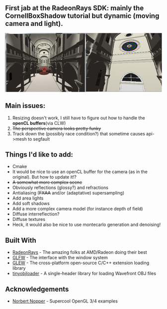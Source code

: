 ## First jab at the RadeonRays SDK: mainly the CornellBoxShadow tutorial but dynamic (moving camera and light).

![Sibenik in all its raytracing glory](sibenik.png)

## Main issues:
1. Resizing doesn't work, I still have to figure out how to handle the **openCL buffers**(via CLW)
2. ~~The perspective camera looks pretty funky~~
3. Track down the (possibly race condition?) that sometime causes api->mesh to segfault

## Things I'd like to add:
* Cmake
* It would be nice to use an openCL buffer for the camera (as in the original). But how to update it!?
* ~~A somewhat more complex scene~~
* Obviously reflections (glossy?) and refractions
* Antialiasing (~~FXAA~~ and/or (adaptative) supersampling)
* Add area lights
* Add soft shadows
* Add a more complex camera model (for instance depth of field)
* Diffuse interreflection?
* Diffuse textures
* Heck, it would also be nice to use montecarlo generation and denoising!

## Built With
* [RadeonRays](https://github.com/GPUOpen-LibrariesAndSDKs/RadeonRays_SDK) - The amazing folks at AMD/Radeon doing their best
* [GLFW](http://www.glfw.org/) - The interface with the window system
* [GLEW](http://glew.sourceforge.net/) - The cross-platform open-source C/C++ extension loading library
* [tinyobjloader](https://github.com/syoyo/tinyobjloader) - A single-header library for loading Wavefront OBJ files

## Acknowledgements
* [Norbert Nopper](https://github.com/McNopper) - Supercool OpenGL 3/4 examples
